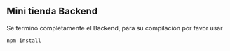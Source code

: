 ## Mini tienda Backend

Se terminó completamente el Backend, para su compilación por favor usar
```
npm install
```